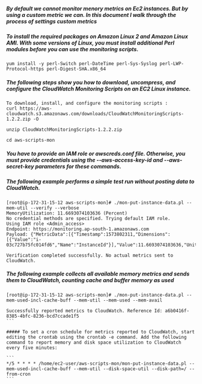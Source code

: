 ##### By default we cannot monitor menory metrics on Ec2 instances. But by using a custom metric we can. In this document I walk through the process of settings custom metrics

##### To install the required packages on Amazon Linux 2 and Amazon Linux AMI. With some versions of Linux, you must install additional Perl modules before you can use the monitoring scripts. 

```
yum install -y perl-Switch perl-DateTime perl-Sys-Syslog perl-LWP-Protocol-https perl-Digest-SHA.x86_64
```

##### The following steps show you how to download, uncompress, and configure the CloudWatch Monitoring Scripts on an EC2 Linux instance.

```
To download, install, and configure the monitoring scripts :
curl https://aws-cloudwatch.s3.amazonaws.com/downloads/CloudWatchMonitoringScripts-1.2.2.zip -O

unzip CloudWatchMonitoringScripts-1.2.2.zip

cd aws-scripts-mon
```

##### You have to provide an IAM role or awscreds.conf file. Otherwise, you must provide credentials using the --aws-access-key-id and --aws-secret-key parameters for these commands. 

##### The following example performs a simple test run without posting data to CloudWatch.

```
[root@ip-172-31-15-12 aws-scripts-mon]# ./mon-put-instance-data.pl --mem-util --verify --verbose
MemoryUtilization: 11.6693074103636 (Percent)
No credential methods are specified. Trying default IAM role.
Using IAM role <Admin_access>
Endpoint: https://monitoring.ap-south-1.amazonaws.com
Payload: {"MetricData":[{"Timestamp":1573802311,"Dimensions":[{"Value":"i-03c727b75fc014fd6","Name":"InstanceId"}],"Value":11.6693074103636,"Unit":"Percent","MetricName":"MemoryUtilization"}],"Namespace":"System/Linux","__type":"com.amazonaws.cloudwatch.v2010_08_01#PutMetricDataInput"}

Verification completed successfully. No actual metrics sent to CloudWatch.
````

##### The following example collects all available memory metrics and sends them to CloudWatch, counting cache and buffer memory as used 

````
[root@ip-172-31-15-12 aws-scripts-mon]# ./mon-put-instance-data.pl --mem-used-incl-cache-buff --mem-util --mem-used --mem-avail

Successfully reported metrics to CloudWatch. Reference Id: a6b0416f-8385-4bfc-8236-bcd7ccade1f5
```

##### To set a cron schedule for metrics reported to CloudWatch, start editing the crontab using the crontab -e command. Add the following command to report memory and disk space utilization to CloudWatch every five minutes: 

```
*/5 * * * * /home/ec2-user/aws-scripts-mon/mon-put-instance-data.pl --mem-used-incl-cache-buff --mem-util --disk-space-util --disk-path=/ --from-cron
```

